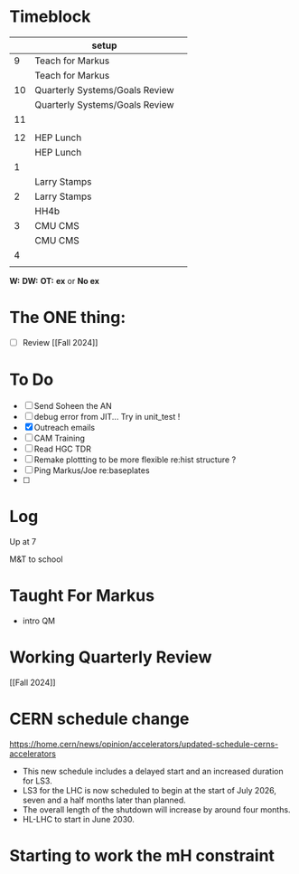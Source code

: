 # Timeblock

|     | setup                          |     |
| --- | ------------------------------ | --- |
| 9   | Teach for Markus               |     |
|     | Teach for Markus               |     |
| 10  | Quarterly Systems/Goals Review |     |
|     | Quarterly Systems/Goals Review |     |
| 11  |                                |     |
|     |                                |     |
| 12  | HEP Lunch                      |     |
|     | HEP Lunch                      |     |
| 1   |                                |     |
|     | Larry Stamps                   |     |
| 2   | Larry Stamps                   |     |
|     | HH4b                           |     |
| 3   | CMU CMS                        |     |
|     | CMU CMS                        |     |
| 4   |                                |     |
|     |                                |     |

**W:**
**DW:**
**OT:**
**ex** or **No ex**

# The ONE thing: 
- [ ] Review [[Fall 2024]]


# To Do
- [ ] Send Soheen the AN
- [ ] debug error from JIT... Try in unit_test ! 
- [x] Outreach emails
- [ ] CAM Training
- [ ] Read HGC TDR
- [ ] Remake plottting to be more flexible re:hist structure ? 
- [ ] Ping Markus/Joe re:baseplates
- [ ] 


# Log

Up at 7 

M&T to school

# Taught For Markus
- intro QM

# Working Quarterly Review
[[Fall 2024]]

# CERN schedule change
https://home.cern/news/opinion/accelerators/updated-schedule-cerns-accelerators
- This new schedule includes a delayed start and an increased duration for LS3.
- LS3 for the LHC is now scheduled to begin at the start of July 2026, seven and a half months later than planned. 
- The overall length of the shutdown will increase by around four months.
- HL-LHC to start in June 2030.

# Starting to work the mH constraint